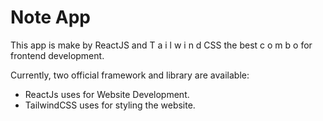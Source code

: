 # Note App

This app is make by ReactJS and T a i l w i n d CSS the best c o m b o for frontend development.

Currently, two official framework and library are available:

- ReactJs uses for Website Development.
- TailwindCSS uses for styling the website.
